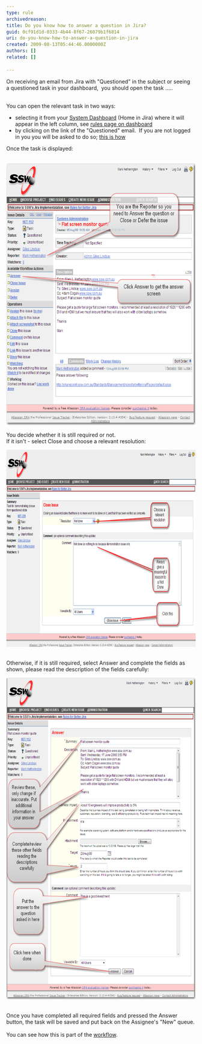 ```yaml
---
type: rule
archivedreason: 
title: Do you know how to answer a question in Jira?
guid: 0cf91d1d-0333-4b44-8f67-26079b1f6814
uri: do-you-know-how-to-answer-a-question-in-jira
created: 2009-08-13T05:44:46.0000000Z
authors: []
related: []

---
```



On receiving an email from Jira with "Questioned" in the subject or seeing a questioned task in your dashboard,  you should open the task ..... ​
<br><excerpt class='endintro'></excerpt><br>
<p>You can open the relevant task in two ways:</p>
<ul><li>selecting it from your <a class="ms-rteCustom-External" href="/Pages/HowdoIansweraquestioninJira.aspx" target="_blank" shape="rect">System Dashboard</a> (Home in Jira) where it will appear in the left column, see <a href="/Pages/SystemDashboard.aspx" target="_blank" shape="rect">rules page on dashboard </a></li>
<li>by clicking on the link of the "Questioned" email.  If you are not logged in you you will be asked to do so; <a href="/Pages/HowdoIsignintoJira.aspx" shape="rect">this is how</a></li></ul>
<p>Once the task is displayed:</p>
<p> <img width="675" height="696" src="TaskToAnswer.png" border="0" alt="" style="border-bottom-width:0px;border-bottom-style:solid;border-bottom-color:initial;border-left-width:0px;border-left-style:solid;border-left-color:initial;border-top-width:0px;border-top-style:solid;border-top-color:initial;border-right-width:0px;border-right-style:solid;border-right-color:initial;" /></p>
<p>You decide whether it is still required or not. <br>If it isn't - select Close and choose a relevant resolution:</p>
<p><img width="675" height="637" src="ClosingFromQuestion.png" border="0" alt="" style="border-bottom-width:0px;border-bottom-style:solid;border-bottom-color:initial;border-left-width:0px;border-left-style:solid;border-left-color:initial;width:788px;height:524px;border-top-width:0px;border-top-style:solid;border-top-color:initial;border-right-width:0px;border-right-style:solid;border-right-color:initial;" /> </p>
<p>Otherwise, if it is still required, select Answer and complete the fields as shown, please read the description of the fields carefully:</p>
<p><img width="676" height="855" src="Answer.png" border="0" alt="" style="border-bottom-width:0px;border-bottom-style:solid;border-bottom-color:initial;border-left-width:0px;border-left-style:solid;border-left-color:initial;border-top-width:0px;border-top-style:solid;border-top-color:initial;border-right-width:0px;border-right-style:solid;border-right-color:initial;" /> </p>
<p>Once you have completed all required fields and pressed the Answer button, the task will be saved and put back on the Assignee's "New" queue.<br><br>You can see how this is part of the <a href="/Pages/workflow.aspx" target="_blank" shape="rect">workflow</a>.</p>


